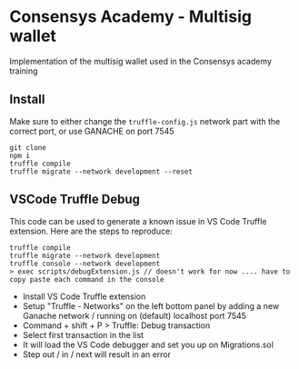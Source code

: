 # Consensys Academy - Multisig wallet

Implementation of the multisig wallet used in the Consensys academy training

## Install

Make sure to either change the `truffle-config.js` network part with the correct port, or use GANACHE on port 7545

```
git clone
npm i
truffle compile 
truffle migrate --network development --reset
```

## VSCode Truffle Debug

This code can be used to generate a known issue in VS Code Truffle extension. Here are the steps to reproduce:

```
truffle compile
truffle migrate --network development
truffle console --network development
> exec scripts/debugExtension.js // doesn't work for now .... have to copy paste each command in the console
```

- Install VS Code Truffle extension
- Setup "Truffle - Networks" on the left bottom panel by adding a new Ganache network / running on (default) localhost port 7545
- Command + shift + P > Truffle: Debug transaction
- Select first transaction in the list
- It will load the VS Code debugger and set you up on Migrations.sol
- Step out / in / next will result in an error